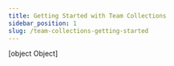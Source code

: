 ```yaml
---
title: Getting Started with Team Collections
sidebar_position: 1
slug: /team-collections-getting-started
---
```



[object Object]